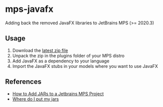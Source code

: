 # mps-javafx

Adding back the removed JavaFX libraries to JetBrains MPS (>= 2020.3)

## Usage

1. Download the [latest zip file](https://github.com/DSLFoundry/mps-javafx/packages/1244402)
2. Unpack the zip in the plugins folder of your MPS distro
3. Add JavaFX as a dependency to your language
4. Import the JavaFX stubs in your models where you want to use JavaFX

## References

- [How to Add JARs to a Jetbrains MPS Project](https://tomassetti.me/how-to-add-jars-and-resources-in-a-jetbrains-mps-project/)
- [Where do I put my jars](https://specificlanguages.com/posts/2022-03/04-where-do-i-put-my-jars/)